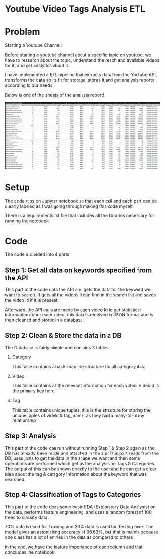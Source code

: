 # Youtube Video Tags Analysis ETL

# Problem

Starting a Youtube Channel!

Before starting a youtube channel about a specific topic on youtube, we have to research about the topic, understand the reach and available videos for it, and get analytics about it.

I have implemented a ETL pipeline that extracts data from the Youtube API, transforms the data so its fit for storage, stores it and get analysis reports according to our needs

Below is one of the sheets of the analysis report!

![Anaylysis](analysis.png)

# Setup

The code runs on Jupyter notebook so that each cell and each part can be clearly labeled as I was going through making this code myself.

There is a requirements.txt file that includes all the libraries necessary for running the notebook

# Code

The code is divided into 4 parts.

## Step 1: Get all data on keywords specified from the API

This part of the code calls the API and gets the data for the keyword we want to search. It gets all the videos it can find in the search list and saves the video Id if it is present.

Afterward, the API calls are made by each video Id to get statistical information about each video, this data is received in JSON format and is then cleaned and stored in a database.

## Step 2: Clean & Store the data in a DB

The Database is fairly simple and contains 3 tables

1. Category

   This table contains a hash-map like structure for all category data

2. Video

   This table contains all the relevant information for each video. VideoId is the primary key here.

3. Tag

   This table contains unique tuples, this is the structure for storing the unique tuples of videId & tag_name, as they had a many-to-many relationship

## Step 3: Analysis

This part of the code can run without running Step 1 & Step 2 again as the DB has already been made and attached in the zip. This part reads from the DB, uses joins to get the data in the shape we want and then some operations are performed which get us the analysis on Tags & Categories. The output of this can be shown directly to the user and he can get a clear idea about the tag & category information about the keyword that was searched.

## Step 4: Classification of Tags to Categories

This part of the code does some basic EDA (Exploratory Data Analysis) on the data, performs feature engineering, and uses a random forest of 100 trees to classify data.

70% data is used for Training and 30% data is used for Testing here. The model gives an astonishing accuracy of 96.63%, but that is mainly because one class has a lot of entries in the data as compared to others

In the end, we have the feature importance of each column and that concludes the notebook.
